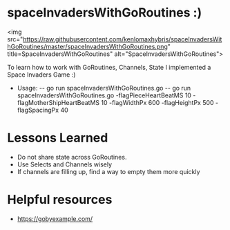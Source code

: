 # spaceInvadersWithGoRoutines :)

<img src="https://raw.githubusercontent.com/kenlomaxhybris/spaceInvadersWithGoRoutines/master/spaceInvadersWithGoRoutines.png" title=SpaceInvadersWithGoRoutines" alt="SpaceInvadersWithGoRoutines"></a>

To learn how to work with GoRoutines, Channels, State I implemented a Space Invaders Game :)

  - Usage: 
  -- go run spaceInvadersWithGoRoutines.go
  -- go run spaceInvadersWithGoRoutines.go -flagPieceHeartBeatMS 10 -flagMotherShipHeartBeatMS 10 -flagWidthPx 600 -flagHeightPx 500 -flagSpacingPx 40

# Lessons Learned

  - Do not share state across GoRoutines.
  - Use Selects and Channels wisely
  - If channels are filling up, find a way to empty them more quickly
  
# Helpful resources
- https://gobyexample.com/